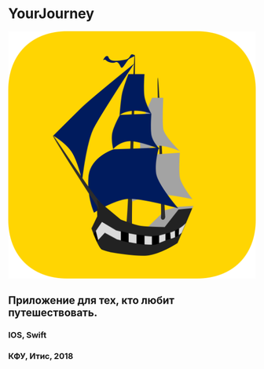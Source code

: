 # YourJourney

![Logo image](https://github.com/NGdev1/YourJourney/blob/master/YourJourney/Assets.xcassets/AppIcon.appiconset/Icon%201024.png)

## Приложение для тех, кто любит путешествовать.

### IOS, Swift
### КФУ, Итис, 2018

